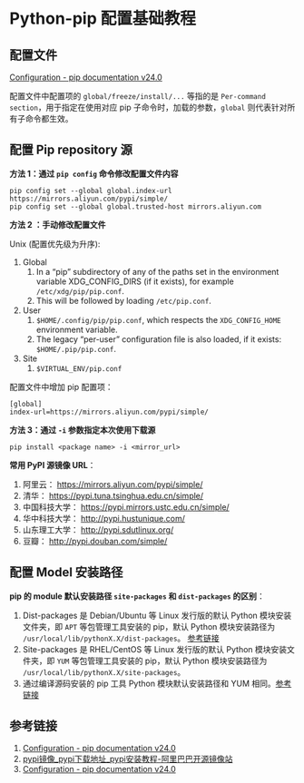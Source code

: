# Python-pip 配置基础教程

## 配置文件

[Configuration - pip documentation v24.0](https://pip.pypa.io/en/stable/topics/configuration/)

配置文件中配置项的 `global/freeze/install/...` 等指的是 `Per-command section`，用于指定在使用对应 pip 子命令时，加载的参数，`global` 则代表针对所有子命令都生效。

## 配置 Pip repository 源

**方法 1：通过 `pip config` 命令修改配置文件内容**

```shell
pip config set --global global.index-url https://mirrors.aliyun.com/pypi/simple/
pip config set --global global.trusted-host mirrors.aliyun.com
```

**方法 2 ：手动修改配置文件**

Unix (配置优先级为升序):
1. Global
	1. In a “pip” subdirectory of any of the paths set in the environment variable XDG_CONFIG_DIRS (if it exists), for example `/etc/xdg/pip/pip.conf`.
	2. This will be followed by loading `/etc/pip.conf`.
2. User
	1. `$HOME/.config/pip/pip.conf`, which respects the `XDG_CONFIG_HOME` environment variable.
	2. The legacy “per-user” configuration file is also loaded, if it exists: `$HOME/.pip/pip.conf`.
3. Site
	1. `$VIRTUAL_ENV/pip.conf`

配置文件中增加 pip 配置项：
```
[global]
index-url=https://mirrors.aliyun.com/pypi/simple/
```

**方法 3：通过 `-i` 参数指定本次使用下载源**

```shell
pip install <package name> -i <mirror_url>
```

**常用 PyPI 源镜像 URL**：

1. 阿里云： https://mirrors.aliyun.com/pypi/simple/
2. 清华： https://pypi.tuna.tsinghua.edu.cn/simple/
3. 中国科技大学： https://pypi.mirrors.ustc.edu.cn/simple/
4. 华中科技大学： http://pypi.hustunique.com/
5. 山东理工大学： http://pypi.sdutlinux.org/
6. 豆瓣： http://pypi.douban.com/simple/

## 配置 Model 安装路径

**pip 的 module 默认安装路径 `site-packages` 和 `dist-packages` 的区别**：
1. Dist-packages 是 Debian/Ubuntu 等 Linux 发行版的默认 Python 模块安装文件夹，即 `APT` 等包管理工具安装的 pip，默认 Python 模块安装路径为 `/usr/local/lib/pythonX.X/dist-packages`。 [参考链接](https://blog.csdn.net/huiseguiji1/article/details/45111891)
2. Site-packages 是 RHEL/CentOS 等 Linux 发行版的默认 Python 模块安装文件夹，即 `YUM` 等包管理工具安装的 pip，默认 Python 模块安装路径为 `/usr/local/lib/pythonX.X/site-packages`。
3. 通过编译源码安装的 pip 工具 Python 模块默认安装路径和 YUM 相同。[参考链接](https://blog.csdn.net/huiseguiji1/article/details/45111891)

## 参考链接
1. [Configuration - pip documentation v24.0](https://pip.pypa.io/en/stable/topics/configuration/)
2. [pypi镜像\_pypi下载地址\_pypi安装教程-阿里巴巴开源镜像站](https://developer.aliyun.com/mirror/pypi?spm=a2c6h.13651102.0.0.3e221b110KOHKi)
3. [Configuration - pip documentation v24.0](https://pip.pypa.io/en/stable/topics/configuration/)